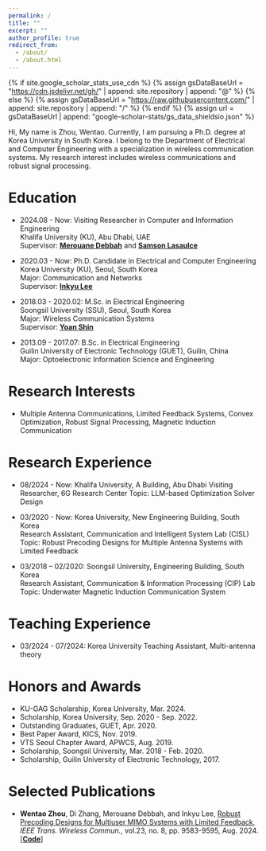```yaml
---
permalink: /
title: ""
excerpt: ""
author_profile: true
redirect_from: 
  - /about/
  - /about.html
---
```


{% if site.google_scholar_stats_use_cdn %}
{% assign gsDataBaseUrl = "https://cdn.jsdelivr.net/gh/" | append: site.repository | append: "@" %}
{% else %}
{% assign gsDataBaseUrl = "https://raw.githubusercontent.com/" | append: site.repository | append: "/" %}
{% endif %}
{% assign url = gsDataBaseUrl | append: "google-scholar-stats/gs_data_shieldsio.json" %}

<span class='anchor' id='about-me'></span>

Hi, My name is Zhou, Wentao. Currently, I am pursuing a Ph.D. degree at Korea University in South Korea. I belong to the Department of Electrical and Computer Engineering with a specialization in wireless communication systems. My research interest includes wireless communications and robust signal processing.


# Education
- 2024.08 - Now: Visiting Researcher in Computer and Information Engineering  
  Khalifa University (KU), Abu Dhabi, UAE  
  Supervisor: [**Merouane Debbah**](https://www.ku.ac.ae/college-people/merouane-debbah) and [**Samson Lasaulce**](https://www.ku.ac.ae/college-people/samson-lasaulce)

- 2020.03 - Now: Ph.D. Candidate in Electrical and Computer Engineering  
  Korea University (KU), Seoul, South Korea  
  Major: Communication and Networks  
  Supervisor: [**Inkyu Lee**](http://wireless.korea.ac.kr/page/sub0101.php)
  
- 2018.03 - 2020.02: M.Sc. in Electrical Engineering  
  Soongsil University (SSU), Seoul, South Korea  
  Major: Wireless Communication Systems  
  Supervisor: [**Yoan Shin**](https://ieeexplore.ieee.org/author/37279496500)  
  
- 2013.09 - 2017.07: B.Sc. in Electrical Engineering  
  Guilin University of Electronic Technology (GUET), Guilin, China  
  Major: Optoelectronic Information Science and Engineering
  
  
# Research Interests
- Multiple Antenna Communications, Limited Feedback Systems, Convex Optimization, Robust Signal Processing, Magnetic Induction Communication


# Research Experience
- 08/2024 - Now: Khalifa University, A Building, Abu Dhabi
  Visiting Researcher, 6G Research Center
  Topic: LLM-based Optimization Solver Design

- 03/2020 - Now: Korea University, New Engineering Building, South Korea  
  Research Assistant, Communication and Intelligent System Lab (CISL) 
  Topic: Robust Precoding Designs for Multiple Antenna Systems with Limited Feedback

- 03/2018 – 02/2020: Soongsil University, Engineering Building, South Korea  
  Research Assistant, Communication & Information Processing (CIP) Lab  
  Topic: Underwater Magnetic Induction Communication System

# Teaching Experience
- 03/2024 - 07/2024: Korea University 
  Teaching Assistant, Multi-antenna theory

# Honors and Awards
- KU-GAG Scholarship, Korea University, Mar. 2024.
- Scholarship, Korea University, Sep. 2020 - Sep. 2022.
- Outstanding Graduates, GUET, Apr. 2020.
- Best Paper Award, KICS, Nov. 2019.
- VTS Seoul Chapter Award, APWCS, Aug. 2019.
- Scholarship, Soongsil University, Mar. 2018 - Feb. 2020.
- Scholarship, Guilin University of Electronic Technology, 2017.


# Selected Publications
- **Wentao Zhou**, Di Zhang, Merouane Debbah, and Inkyu Lee, [Robust Precoding Designs for Multiuser MIMO Systems with Limited Feedback](https://ieeexplore.ieee.org/document/10438396), *IEEE Trans. Wireless Commun.*, vol.23, no. 8, pp. 9583-9595, Aug. 2024. [[**Code**]](https://github.com/zhouwt612/MIMO-LF-robust-precoding)
